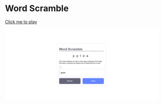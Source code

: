 # Word Scramble 
[Click me to play](https://verongoggans.github.io/Word-Scramble/)


![image](https://github.com/VeronGoggans/Word-Scramble/blob/main/word-scramble.png?raw=true)
